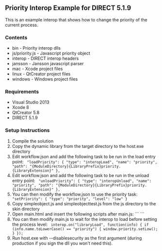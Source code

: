 ## Priority Interop Example for DIRECT 5.1.9

This is an example interop that shows how to change the priority of the current process.

### Contents 

* bin - Priority interop dlls
* js/priority.js - Javascript priority object
* interop - DIRECT interop headers
* jansson - Jansson javascript parser
* mac - Xcode project files
* linux - QtCreator project files
* windows - Windows project files

### Requirements

* Visual Studio 2013
* Xcode 8
* QtCreator 5.8
* DIRECT 5.1.9

### Setup Instructions

1. Compile the solution
2. Copy the dynamic library from the target directory to the host.exe directory
3. Edit workflow.json and add the following task to be run in the load entry point: ```
    "loadPriority": {
        "type": "interopLoad",
        "name": "priority",
        "path": "{ModuleDirectory}{LibraryPrefix}priority.{LibraryExtension}"
    },```
4. Edit workflow.json and add the following task to be run in the unload entry point: ```
    "unloadPriority": {
        "type": "interopUnload",
        "name": "priority",
        "path": "{ModuleDirectory}{LibraryPrefix}priority.{LibraryExtension}"
    },```
5. You can then modify the workflow.json to use the priority task: ```
    "setPriority": {
        "type": "priority",
        "level": "low"
    }```
5. Copy simpleobject.js and simpleobjecttest.js from the js directory to the skin directory
6. Open main.html and insert the following scripts after main.js: ```
    <script src="priority.js" type="text/javascript"></script>```
7. You can then modify main.js to wait for the interop to load before setting the process level: ```
    interop.on("libraryLoad", function(info) {
        if (info.name.toLowerCase() == "priority") {
            window.priority.setLow();
        }
    });```
8. Run host.exe with --disablesecurity as the first argument (during production if you sign the dll you won't need this).

